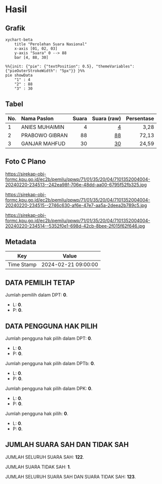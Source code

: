 # Hasil

## Grafik

```mermaid
xychart-beta
    title "Perolehan Suara Nasional"
    x-axis [01, 02, 03]
    y-axis "Suara" 0 --> 88
    bar [4, 88, 30]
```

```mermaid
%%{init: {"pie": {"textPosition": 0.5}, "themeVariables": {"pieOuterStrokeWidth": "5px"}} }%%
pie showData
    "1" : 4
    "2" : 88
    "3" : 30
```

## Tabel

| No. | Nama Paslon    | Suara | Suara (raw) | Persentase |
|:--- |:-------------- | -----:| -----------:| ----------:|
| 1   | ANIES MUHAIMIN | 4     | [4][p-1]    | 3,28       |
| 2   | PRABOWO GIBRAN | 88    | [88][p-2]   | 72,13      |
| 3   | GANJAR MAHFUD  | 30    | [30][p-3]   | 24,59      |


[p-1]: https://github.com/gigit-pemilu/pemilu-2024/blob/main/pilpres/hitung-suara/sub/71-sulawesi-utara/sub/01-bolaang-mongondow/sub/35-dumoga-tengah/sub/2004-kosio/sub/004-tps/sub/paslon-1.txt
[p-2]: https://github.com/gigit-pemilu/pemilu-2024/blob/main/pilpres/hitung-suara/sub/71-sulawesi-utara/sub/01-bolaang-mongondow/sub/35-dumoga-tengah/sub/2004-kosio/sub/004-tps/sub/paslon-2.txt
[p-3]: https://github.com/gigit-pemilu/pemilu-2024/blob/main/pilpres/hitung-suara/sub/71-sulawesi-utara/sub/01-bolaang-mongondow/sub/35-dumoga-tengah/sub/2004-kosio/sub/004-tps/sub/paslon-3.txt

## Foto C Plano

https://sirekap-obj-formc.kpu.go.id/ec2b/pemilu/ppwp/71/01/35/20/04/7101352004004-20240220-234513--242ea98f-706e-48dd-aa00-6795f52fb325.jpg

https://sirekap-obj-formc.kpu.go.id/ec2b/pemilu/ppwp/71/01/35/20/04/7101352004004-20240220-234515--2746c630-af6e-47e7-aa5a-2deea2b789c5.jpg

https://sirekap-obj-formc.kpu.go.id/ec2b/pemilu/ppwp/71/01/35/20/04/7101352004004-20240220-234514--5352f0e1-698d-42cb-8bee-2f015f62f646.jpg


## Metadata

| Key        | Value               |
| ---------- | ------------------- |
| Time Stamp | 2024-02-21 09:00:00 |


## DATA PEMILIH TETAP

Jumlah pemilih dalam DPT: **0**.
 * L: **0**.
 * P: **0**.

## DATA PENGGUNA HAK PILIH

Jumlah pengguna hak pilih dalam DPT: **0**.
 * L: **0**.
 * P: **0**.

Jumlah pengguna hak pilih dalam DPTb: **0**.
 * L: **0**.
 * P: **0**.

Jumlah pengguna hak pilih dalam DPK: **0**.
 * L: **0**.
 * P: **0**.

Jumlah pengguna hak pilih: **0**.
 * L: **0**.
 * P: **0**.

## JUMLAH SUARA SAH DAN TIDAK SAH

JUMLAH SELURUH SUARA SAH: **122**.

JUMLAH SUARA TIDAK SAH: **1**.

JUMLAH SELURUH SUARA SAH DAN SUARA TIDAK SAH: **123**.



